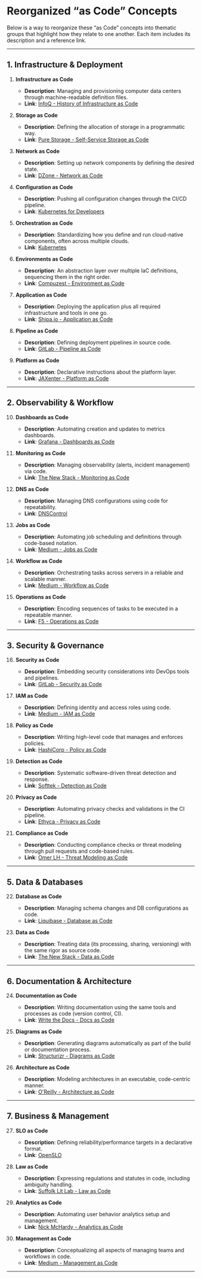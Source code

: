 # Reorganized “as Code” Concepts

Below is a way to reorganize these “as Code” concepts into thematic groups that highlight how they relate to one another. Each item includes its description and a reference link.

---

## 1. **Infrastructure & Deployment**

1. **Infrastructure as Code**  
   - **Description**: Managing and provisioning computer data centers through machine-readable definition files.  
   - **Link**: [InfoQ - History of Infrastructure as Code](https://www.infoq.com/presentations/history-infra-as-code/)

2. **Storage as Code**  
   - **Description**: Defining the allocation of storage in a programmatic way.  
   - **Link**: [Pure Storage - Self-Service Storage as Code](https://blog.purestorage.com/products/introducing-the-industrys-first-self-service-storage-as-code-platform/)

3. **Network as Code**  
   - **Description**: Setting up network components by defining the desired state.  
   - **Link**: [DZone - Network as Code](https://dzone.com/articles/the-mindset-required-to-treat-the-network-as-code)

4. **Configuration as Code**  
   - **Description**: Pushing all configuration changes through the CI/CD pipeline.  
   - **Link**: [Kubernetes for Developers](https://livebook.manning.com/book/kubernetes-for-developers/chapter-8/v-7)

5. **Orchestration as Code**  
   - **Description**: Standardizing how you define and run cloud-native components, often across multiple clouds.  
   - **Link**: [Kubernetes](https://kubernetes.io/)

6. **Environments as Code**  
   - **Description**: An abstraction layer over multiple IaC definitions, sequencing them in the right order.  
   - **Link**: [Compuzest - Environment as Code](https://compuzest.com/2021/09/23/from-infrastructure-as-code-to-environment-as-code/)

7. **Application as Code**  
   - **Description**: Deploying the application plus all required infrastructure and tools in one go.  
   - **Link**: [Shipa.io - Application as Code](https://shipa.io/development/from-terraform-to-gitops-to-pulumi/)

8. **Pipeline as Code**  
   - **Description**: Defining deployment pipelines in source code.  
   - **Link**: [GitLab - Pipeline as Code](https://about.gitlab.com/topics/ci-cd/pipeline-as-code/)

9. **Platform as Code**  
    - **Description**: Declarative instructions about the platform layer.  
    - **Link**: [JAXenter - Platform as Code](https://jaxenter.com/infrastructure-as-code-platform-170465.html)

---

## 2. **Observability & Workflow**

10. **Dashboards as Code**  
    - **Description**: Automating creation and updates to metrics dashboards.  
    - **Link**: [Grafana - Dashboards as Code](https://grafana.com/go/grafanaconline/2021/dashboards-as-code/)

11. **Monitoring as Code**  
    - **Description**: Managing observability (alerts, incident management) via code.  
    - **Link**: [The New Stack - Monitoring as Code](https://thenewstack.io/monitoring-as-code-what-it-is-and-why-you-need-it/)

12. **DNS as Code**  
    - **Description**: Managing DNS configurations using code for repeatability.  
    - **Link**: [DNSControl](https://dnscontrol.org/)

13. **Jobs as Code**  
    - **Description**: Automating job scheduling and definitions through code-based notation.  
    - **Link**: [Medium - Jobs as Code](https://medium.com/@jobsascode/jobs-as-code-its-origins-and-its-value-in-the-world-of-devops-4de4b1e1a17f)

14. **Workflow as Code**  
    - **Description**: Orchestrating tasks across servers in a reliable and scalable manner.  
    - **Link**: [Medium - Workflow as Code](https://medium.com/swlh/code-is-the-best-dsl-for-building-workflows-548d6824f549)

15. **Operations as Code**  
    - **Description**: Encoding sequences of tasks to be executed in a repeatable manner.  
    - **Link**: [F5 - Operations as Code](https://www.f5.com/company/blog/as-code-the-continuous-it-stack)

---

## 3. **Security & Governance**

16. **Security as Code**  
    - **Description**: Embedding security considerations into DevOps tools and pipelines.  
    - **Link**: [GitLab - Security as Code](https://about.gitlab.com/blog/2020/03/12/how-to-security-as-code/)

17. **IAM as Code**  
    - **Description**: Defining identity and access roles using code.  
    - **Link**: [Medium - IAM as Code](https://medium.com/marcus-tee-anytime/identity-and-access-management-iam-as-code-in-azure-with-terraform-f67634a1e54e)

18. **Policy as Code**  
    - **Description**: Writing high-level code that manages and enforces policies.  
    - **Link**: [HashiCorp - Policy as Code](https://docs.hashicorp.com/sentinel/concepts/policy-as-code)

19. **Detection as Code**  
    - **Description**: Systematic software-driven threat detection and response.  
    - **Link**: [Softtek - Detection as Code](https://softtek.eu/en/tech-magazine-en/cybersecurity-en/the-detection-as-code-dac-approach-to-cybersecurity/)

20. **Privacy as Code**  
    - **Description**: Automating privacy checks and validations in the CI pipeline.  
    - **Link**: [Ethyca - Privacy as Code](https://ethyca.com/privacy-as-code/)

21. **Compliance as Code**  
    - **Description**: Conducting compliance checks or threat modeling through pull requests and code-based rules.  
    - **Link**: [Omer LH - Threat Modeling as Code](https://www.omerlh.info/2019/01/19/threat-modeling-as-code/)

---


## 5. **Data & Databases**

22. **Database as Code**  
    - **Description**: Managing schema changes and DB configurations as code.  
    - **Link**: [Liquibase - Database as Code](https://www.liquibase.com/blog/database-as-code)

23. **Data as Code**  
    - **Description**: Treating data (its processing, sharing, versioning) with the same rigor as source code.  
    - **Link**: [The New Stack - Data as Code](https://thenewstack.io/the-coming-era-of-data-as-code)

---

## 6. **Documentation & Architecture**

24. **Documentation as Code**  
    - **Description**: Writing documentation using the same tools and processes as code (version control, CI).  
    - **Link**: [Write the Docs - Docs as Code](https://www.writethedocs.org/guide/docs-as-code)

25. **Diagrams as Code**  
    - **Description**: Generating diagrams automatically as part of the build or documentation process.  
    - **Link**: [Structurizr - Diagrams as Code](https://structurizr.com/help/code)

26. **Architecture as Code**  
    - **Description**: Modeling architectures in an executable, code-centric manner.  
    - **Link**: [O'Reilly - Architecture as Code](https://conferences.oreilly.com/software-architecture/sa-ca-2019/public/schedule/detail/75200.html)
---

## 7. **Business & Management**


27. **SLO as Code**  
    - **Description**: Defining reliability/performance targets in a declarative format.  
    - **Link**: [OpenSLO](https://openslo.com/)

28. **Law as Code**  
    - **Description**: Expressing regulations and statutes in code, including ambiguity handling.  
    - **Link**: [Suffolk Lit Lab - Law as Code](https://suffolklitlab.org/legal-tech-class/docs/representing-rules/representing-rules/)

29. **Analytics as Code**  
    - **Description**: Automating user behavior analytics setup and management.  
    - **Link**: [Nick McHardy - Analytics as Code](https://nickmchardy.com/2018/10/analytics-as-code.html)

30. **Management as Code**  
    - **Description**: Conceptualizing all aspects of managing teams and workflows in code.  
    - **Link**: [Medium - Management as Code](https://medium.com/dima-korolev/management-as-code-88919b00f6a8)

---
